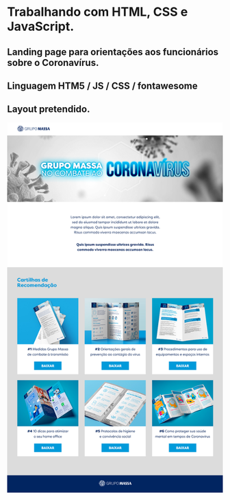 # Trabalhando com HTML, CSS e JavaScript.

## Landing page para orientações aos funcionários sobre o Coronavírus.
## Linguagem HTM5 / JS / CSS / fontawesome

## Layout pretendido.
![Layout](grupomassa_pagina-combate-coronavirus_1024x1024.jpg)

